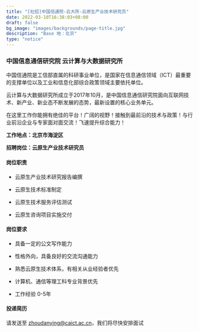 ```yaml
---
title: "[社招]中国信通院-云大所-云原生产业技术研究员"
date: 2022-03-10T16:38:03+08:00
draft: false
bg_image: "images/backgrounds/page-title.jpg"
description: "Base 地：北京"
type: "notice"
---
```


### 中国信息通信研究院 云计算与大数据研究所

中国信通院是工信部直属的科研事业单位，是国家在信息通信领域（ICT）最重要的支撑单位以及工业和信息化部综合政策领域主要依托单位。

云计算与大数据研究所成立于2017年10月，是中国信息通信研究院面向互联网技术、新产业、新业态不断发展的态势，最新设置的核心业务单元。

在这里工作你能拥有绝佳的平台！广阔的视野！接触到最前沿的技术与政策！与行业前沿企业与专家面对面交流！飞速提升综合能力！

**工作地点：北京市海淀区**

**招聘岗位：云原生产业技术研究员**

#### 岗位职责

- 云原生产业技术研究报告编撰

- 云原生技术标准制定

- 云原生技术服务评估测试

- 云原生咨询项目实施交付


#### 岗位要求
- 具备一定的公文写作能力

- 性格外向，具备良好的交流沟通能力

- 熟悉云原生技术体系，有相关从业经验者优先

- 计算机、通信等理工科专业背景优先

- 工作经验 0-5年

#### 投递简历

请发送至 zhoudanying@caict.ac.cn，我们将尽快安排面试
